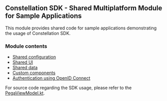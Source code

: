 ## Constellation SDK - Shared Multiplatform Module for Sample Applications

This module provides shared code for sample applications demonstrating the usage of Constellation SDK.

### Module contents

- [Shared configuration](./src/commonMain/kotlin/com/pega/constellation/sdk/kmp/samples/basecmpapp/SDKConfig.kt)
- [Shared UI](./src/commonMain/kotlin/com/pega/constellation/sdk/kmp/samples/basecmpapp/ui)
- [Shared data](./src/commonMain/kotlin/com/pega/constellation/sdk/kmp/samples/basecmpapp/data)
- [Custom components](./src/commonMain/kotlin/com/pega/constellation/sdk/kmp/samples/basecmpapp/ui/components/CustomComponents.kt)
- [Authentication using OpenID Connect](./src/commonMain/kotlin/com/pega/constellation/sdk/kmp/samples/basecmpapp/auth/AuthManager.kt)

For source code regarding the SDK usage, please refer to the [PegaViewModel.kt](./src/commonMain/kotlin/com/pega/constellation/sdk/kmp/samples/basecmpapp/ui/screens/pega/PegaViewModel.kt).
